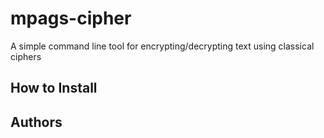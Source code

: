 # mpags-cipher
A simple command line tool for encrypting/decrypting text using classical ciphers

## How to Install

## Authors
